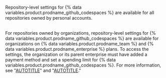 Repository-level settings for {% data variables.product.prodname_github_codespaces %} are available for all repositories owned by personal accounts. <br><br>

For repositories owned by organizations, repository-level settings for {% data variables.product.prodname_github_codespaces %} are available for organizations on {% data variables.product.prodname_team %} and {% data variables.product.prodname_enterprise %} plans. To access the settings, the organization or its parent enterprise must have added a payment method and set a spending limit for {% data variables.product.prodname_github_codespaces %}. For more information, see "[AUTOTITLE](/codespaces/managing-codespaces-for-your-organization/choosing-who-owns-and-pays-for-codespaces-in-your-organization)" and "[AUTOTITLE](/get-started/learning-about-github/githubs-plans)."

